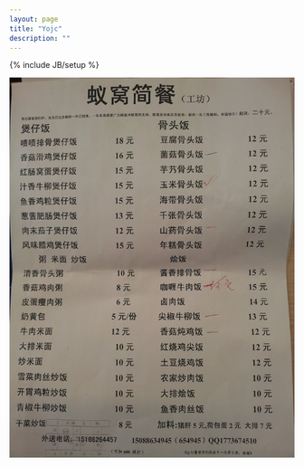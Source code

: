 ```yaml
---
layout: page
title: "Yojc"
description: ""
---
```

{% include JB/setup %}

![蚁窝简餐](/images/ywjc.jpg)
